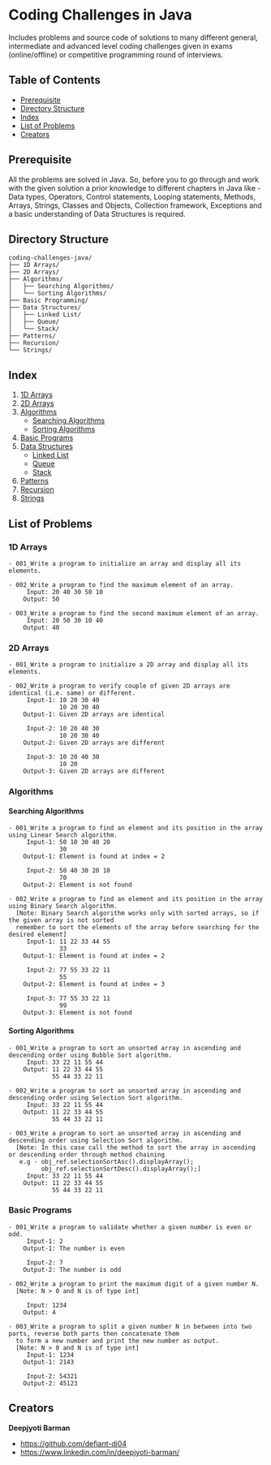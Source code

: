 # Coding Challenges in Java

Includes problems and source code of solutions to many different general, intermediate and advanced level coding challenges given in exams (online/offline) or competitive programming round of interviews.


## Table of Contents

- [Prerequisite](#prerequisite)
- [Directory Structure](#directory-structure)
- [Index](#index)
- [List of Problems](#list-of-problems)
- [Creators](#creators)


## Prerequisite

All the problems are solved in Java. So, before you to go through and work with the given solution a prior knowledge to different chapters in Java like - Data types, Operators, Control statements, Looping statements, Methods, Arrays, Strings, Classes and Objects, Collection framework, Exceptions and a basic understanding of Data Structures is required.


## Directory Structure

```text
coding-challenges-java/
├── 1D Arrays/
├── 2D Arrays/
├── Algorithms/
│   ├── Searching Algorithms/
│   └── Sorting Algorithms/
├── Basic Programming/
├── Data Structures/
│   ├── Linked List/
│   ├── Queue/
│   └── Stack/
├── Patterns/
├── Recursion/
└── Strings/
```

## Index

1. [1D Arrays](#1d-arrays)
2. [2D Arrays](#2d-arrays)
3. [Algorithms](#algorithms)
   - [Searching Algorithms](#searching-algorithms)
   - [Sorting Algorithms](#sorting-algorithms)
4. [Basic Programs](#basic-programs)
5. [Data Structures](#data-structures)
   - [Linked List](#linked-lists)
   - [Queue](#queue)
   - [Stack](#stack)
6. [Patterns](#patterns)
7. [Recursion](#recursion)
8. [Strings](#strings)


## List of Problems

### 1D Arrays

```text
- 001_Write a program to initialize an array and display all its elements.

- 002_Write a program to find the maximum element of an array.
     Input: 20 40 30 50 10
    Output: 50

- 003_Write a program to find the second maximum element of an array.
     Input: 20 50 30 10 40
    Output: 40
```

### 2D Arrays

```text
- 001_Write a program to initialize a 2D array and display all its elements.

- 002_Write a program to verify couple of given 2D arrays are identical (i.e. same) or different.
     Input-1: 10 20 30 40
              10 20 30 40
    Output-1: Given 2D arrays are identical

     Input-2: 10 20 40 30
              10 20 30 40
    Output-2: Given 2D arrays are different

     Input-3: 10 20 40 30
              10 20
    Output-3: Given 2D arrays are different

```

### Algorithms

#### Searching Algorithms

```text
- 001_Write a program to find an element and its position in the array using Linear Search algorithm.
     Input-1: 50 10 30 40 20
              30
    Output-1: Element is found at index = 2

     Input-2: 50 40 30 20 10
              70
    Output-2: Element is not found

- 002_Write a program to find an element and its position in the array using Binary Search algorithm.
  [Note: Binary Search algorithm works only with sorted arrays, so if the given array is not sorted
  remember to sort the elements of the array before searching for the desired element]
     Input-1: 11 22 33 44 55
              33
    Output-1: Element is found at index = 2

     Input-2: 77 55 33 22 11
              55
    Output-2: Element is found at index = 3

     Input-3: 77 55 33 22 11
              99
    Output-3: Element is not found
```

#### Sorting Algorithms

```text
- 001_Write a program to sort an unsorted array in ascending and descending order using Bubble Sort algorithm.
     Input: 33 22 11 55 44
    Output: 11 22 33 44 55
            55 44 33 22 11

- 002_Write a program to sort an unsorted array in ascending and descending order using Selection Sort algorithm.
     Input: 33 22 11 55 44
    Output: 11 22 33 44 55
            55 44 33 22 11

- 003_Write a program to sort an unsorted array in ascending and descending order using Selection Sort algorithm.
  [Note: In this case call the method to sort the array in ascending or descending order through method chaining
   e.g - obj_ref.selectionSortAsc().displayArray();
         obj_ref.selectionSortDesc().displayArray();]
     Input: 33 22 11 55 44
    Output: 11 22 33 44 55
            55 44 33 22 11
```

### Basic Programs

```text
- 001_Write a program to validate whether a given number is even or odd.
     Input-1: 2
    Output-1: The number is even

     Input-2: 7
    Output-2: The number is odd

- 002_Write a program to print the maximum digit of a given number N.
  [Note: N > 0 and N is of type int]

     Input: 1234
    Output: 4

- 003_Write a program to split a given number N in between into two parts, reverse both parts then concatenate them
  to form a new number and print the new number as output.
  [Note: N > 0 and N is of type int]
     Input-1: 1234
    Output-1: 2143

     Input-2: 54321
    Output-2: 45123
```

## Creators

**Deepjyoti Barman**

- <https://github.com/defiant-dj04>
- <https://www.linkedin.com/in/deepjyoti-barman/>